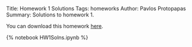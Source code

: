 Title: Homework 1 Solutions
Tags: homeworks
Author: Pavlos Protopapas
Summary: Solutions to homework 1.


You can download this homework [here]({filename}/../../notebooks/HW1Solns.ipynb).

{% notebook HW1Solns.ipynb %}